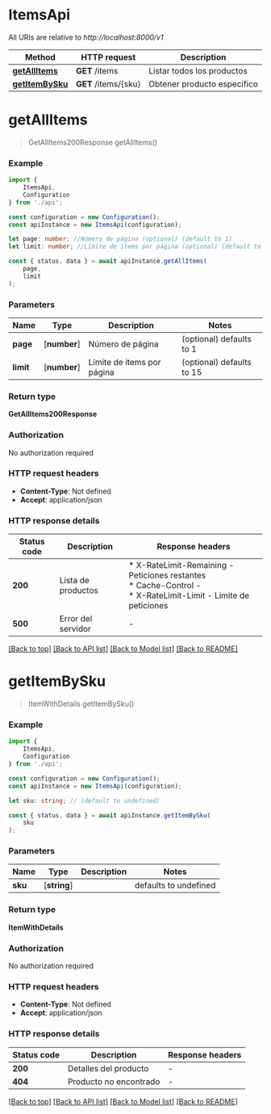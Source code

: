 # ItemsApi

All URIs are relative to *http://localhost:8000/v1*

|Method | HTTP request | Description|
|------------- | ------------- | -------------|
|[**getAllItems**](#getallitems) | **GET** /items | Listar todos los productos|
|[**getItemBySku**](#getitembysku) | **GET** /items/{sku} | Obtener producto específico|

# **getAllItems**
> GetAllItems200Response getAllItems()


### Example

```typescript
import {
    ItemsApi,
    Configuration
} from './api';

const configuration = new Configuration();
const apiInstance = new ItemsApi(configuration);

let page: number; //Número de página (optional) (default to 1)
let limit: number; //Límite de items por página (optional) (default to 15)

const { status, data } = await apiInstance.getAllItems(
    page,
    limit
);
```

### Parameters

|Name | Type | Description  | Notes|
|------------- | ------------- | ------------- | -------------|
| **page** | [**number**] | Número de página | (optional) defaults to 1|
| **limit** | [**number**] | Límite de items por página | (optional) defaults to 15|


### Return type

**GetAllItems200Response**

### Authorization

No authorization required

### HTTP request headers

 - **Content-Type**: Not defined
 - **Accept**: application/json


### HTTP response details
| Status code | Description | Response headers |
|-------------|-------------|------------------|
|**200** | Lista de productos |  * X-RateLimit-Remaining - Peticiones restantes <br>  * Cache-Control -  <br>  * X-RateLimit-Limit - Límite de peticiones <br>  |
|**500** | Error del servidor |  -  |

[[Back to top]](#) [[Back to API list]](../README.md#documentation-for-api-endpoints) [[Back to Model list]](../README.md#documentation-for-models) [[Back to README]](../README.md)

# **getItemBySku**
> ItemWithDetails getItemBySku()


### Example

```typescript
import {
    ItemsApi,
    Configuration
} from './api';

const configuration = new Configuration();
const apiInstance = new ItemsApi(configuration);

let sku: string; // (default to undefined)

const { status, data } = await apiInstance.getItemBySku(
    sku
);
```

### Parameters

|Name | Type | Description  | Notes|
|------------- | ------------- | ------------- | -------------|
| **sku** | [**string**] |  | defaults to undefined|


### Return type

**ItemWithDetails**

### Authorization

No authorization required

### HTTP request headers

 - **Content-Type**: Not defined
 - **Accept**: application/json


### HTTP response details
| Status code | Description | Response headers |
|-------------|-------------|------------------|
|**200** | Detalles del producto |  -  |
|**404** | Producto no encontrado |  -  |

[[Back to top]](#) [[Back to API list]](../README.md#documentation-for-api-endpoints) [[Back to Model list]](../README.md#documentation-for-models) [[Back to README]](../README.md)

